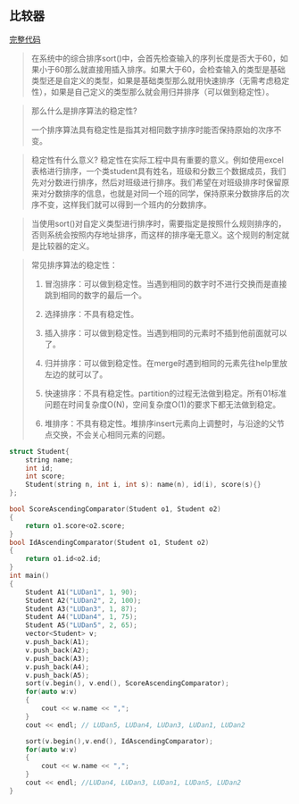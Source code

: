 ## 比较器
[完整代码](https://github.com/ludandandan/Programmer-interview-guide/blob/master/Chapter00_BasicVideo/comparator.cpp)

> 在系统中的综合排序sort()中，会首先检查输入的序列长度是否大于60，如果小于60那么就直接用插入排序。如果大于60，会检查输入的类型是基础类型还是自定义的类型，如果是基础类型那么就用快速排序（无需考虑稳定性），如果是自己定义的类型那么就会用归并排序（可以做到稳定性）。

> 那么什么是排序算法的稳定性?
> 
> 一个排序算法具有稳定性是指其对相同数字排序时能否保持原始的次序不变。
 
> 稳定性有什么意义?
> 稳定性在实际工程中具有重要的意义。例如使用excel表格进行排序，一个类student具有姓名，班级和分数三个数据成员，我们先对分数进行排序，然后对班级进行排序。我们希望在对班级排序时保留原来对分数排序的信息，也就是对同一个班的同学，保持原来分数排序后的次序不变，这样我们就可以得到一个班内的分数排序。

> 当使用sort()对自定义类型进行排序时，需要指定是按照什么规则排序的，否则系统会按照内存地址排序，而这样的排序毫无意义。这个规则的制定就是比较器的定义。

> 常见排序算法的稳定性：
> 
> 1. 冒泡排序：可以做到稳定性。当遇到相同的数字时不进行交换而是直接跳到相同的数字的最后一个。
>
> 2. 选择排序：不具有稳定性。
> 3. 插入排序：可以做到稳定性。当遇到相同的元素时不插到他前面就可以了。
> 4. 归并排序：可以做到稳定性。在merge时遇到相同的元素先往help里放左边的就可以了。
> 5. 快速排序：不具有稳定性。partition的过程无法做到稳定。所有01标准问题在时间复杂度O(N)，空间复杂度O(1)的要求下都无法做到稳定。
> 6. 堆排序：不具有稳定性。堆排序insert元素向上调整时，与沿途的父节点交换，不会关心相同元素的问题。

```c++
struct Student{
    string name;
    int id;
    int score;
    Student(string n, int i, int s): name(n), id(i), score(s){}
};

bool ScoreAscendingComparator(Student o1, Student o2)
{
    return o1.score<o2.score;
}
bool IdAscendingComparator(Student o1, Student o2)
{
    return o1.id<o2.id;
}
int main()
{
    Student A1("LUDan1", 1, 90);
    Student A2("LUDan2", 2, 100);
    Student A3("LUDan3", 1, 87);
    Student A4("LUDan4", 1, 75);
    Student A5("LUDan5", 2, 65);
    vector<Student> v;
    v.push_back(A1);
    v.push_back(A2);
    v.push_back(A3);
    v.push_back(A4);
    v.push_back(A5);
    sort(v.begin(), v.end(), ScoreAscendingComparator);
    for(auto w:v)
    {
        cout << w.name << ",";
    }
    cout << endl; // LUDan5, LUDan4, LUDan3, LUDan1, LUDan2

    sort(v.begin(),v.end(), IdAscendingComparator);
    for(auto w:v)
    {
        cout << w.name << ",";
    }
    cout << endl; //LUDan4, LUDan3, LUDan1, LUDan5, LUDan2
}

```